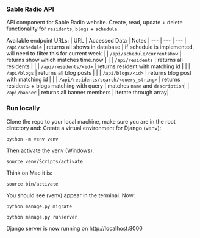 ### Sable Radio API

API component for Sable Radio website. Create, read, update + delete functionality for `residents`, `blogs` + `schedule`.

Available endpoint URLs:
| URL | Accessed Data  | Notes |
--- | --- | ---
| `/api/schedule` | returns all shows in database | if schedule is implemented, will need to filter this for current week |
| `/api/schedule/currentshow` | returns show which matches time.now | |
| `/api/residents` | returns all residents | |
| `/api/residents/<id>` | returns resident with matching id | |
| `/api/blogs` | returns all blog posts | |
| `/api/blogs/<id>` | returns blog post with matching id | |
| `/api/residents/search/<query_string>` | returns residents + blogs matching with query | matches `name` and `description`|
| `/api/banner` | returns all banner members | iterate through array|


### Run locally

Clone the repo to your local machine, make sure you are in the root directory and:
Create a virtual environment for Django (venv):
```
python -m venv venv
```
Then activate the venv (Windows):
```
source venv/Scripts/activate
```
Think on Mac it is:
```
source bin/activate
```
You should see (venv) appear in the terminal. Now:
```
python manage.py migrate
```
```
python manage.py runserver
```
Django server is now running on http://localhost:8000
